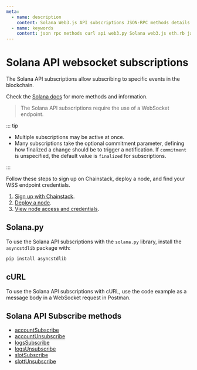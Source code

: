 ```yaml
---
meta:
  - name: description
    content: Solana Web3.js API subscriptions JSON-RPC methods details and code examples.
  - name: keywords
    content: json rpc methods curl api web3.py Solana web3.js eth.rb javascript python
---
```


# Solana API websocket subscriptions

The Solana API subscriptions allow subscribing to specific events in the blockchain.

Check the [Solana docs](https://docs.solana.com/developing/clients/jsonrpc-api#subscription-websocket) for more methods and information.

> The Solana API subscriptions require the use of a WebSocket endpoint.

::: tip

* Multiple subscriptions may be active at once.
* Many subscriptions take the optional commitment parameter, defining how finalized a change should be to trigger a notification. If `commitment` is unspecified, the default value is `finalized` for subscriptions.

:::

Follow these steps to sign up on Chainstack, deploy a node, and find your WSS endpoint credentials.

1. <a href="https://console.chainstack.com/user/account/create" target="_blank">Sign up with Chainstack</a>.
1. [Deploy a node](/platform/join-a-public-network#join-a-polygon-pos-network).
1. [View node access and credentials](/platform/view-node-access-and-credentials).


## Solana.py 

To use the Solana API subscriptions with the `solana.py` library, install the `asyncstdlib` package with:

```sh
pip install asyncstdlib
```

## cURL

To use the Solana API subscriptions with cURL, use the code example as a message body in a WebSocket request in Postman.

## Solana API Subscribe methods

* [accountSubscribe](/api/solana/accountsubscribe)
* [accountUnsubscribe](/api/solana/accountunsubscribe)
* [logsSubscribe](/api/solana/logsSubscribe)
* [logsUnsubscribe](/api/solana/logsUnsubscribe)
* [slotSubscribe](/api/solana/slotSubscribe)
* [slottUnsubscribe](/api/solana/slottUnsubscribe)